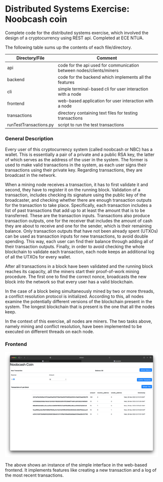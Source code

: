 # Distributed Systems Exercise: Noobcash coin

Complete code for the distributed systems exercise, which involved the design of a cryptocurrency using REST api.
Completed at ECE NTUA.

The following table sums up the contents of each file/directory.

| Directory/File         | Comment                                                              |
|------------------------|----------------------------------------------------------------------|
| api                    | code for the api used for communication between nodes/clients/miners |
| backend                | code for the backend which implements all the features               |
| cli                    | simple terminal-based cli for user interaction with a node           |
| frontend               | web-based application for user interaction with a node               |
| transactions           | directory containing text files for testing transactions             |
| runTestTransactions.py | script to run the test transactions                                  |

### General Description

Every user of this cryptocurrency system (called noobcash or NBC) has a wallet.
This is essentially a pair of a private and a public RSA key,
the latter of which serves as the address of the user in the system.
The former is used to make valid transactions in the system, as each user signs their transactions using
their private key.
Regarding transactions, they are broadcast in the network.

When a mining node receives a transaction, it has to first validate it
and second, they have to register it on the running block.
Validation of a transaction, includes checking its signature using the public key of the broadcaster,
and checking whether there are enough transaction outputs for the transaction to take place.
Specifically, each transaction includes a list of past transactions that add up to at least the amount that is to be
transferred.
These are the transaction inputs.
Transactions also produce transaction outputs, one for the receiver that includes the amount of cash
they are about to receive and one for the sender, which is their remaining balance.
Only transaction outputs that have not been already spent (UTXOs) can be used as transaction inputs
for new transactions, to avoid double spending.
This way, each user can find their balance through adding all of their transaction outputs.
Finally, in order to avoid checking the whole blockchain to validate each transaction,
each node keeps an additional log of all the UTXOs for every wallet.

After all transactions in a block have been validated and the running block reaches its capacity, all the miners start
their proof-of-work mining procedure.
The first one to find the correct nonce, broadcasts the new block into the network so that every user
has a valid blockchain.

In the case of a block being simultaneously mined by two or more threads, a conflict resolution protocol is initialized.
According to this, all nodes examine the potentially different versions of the blockchain present in the system.
The longest blockchain that is present is the one that all the nodes keep.

In the context of this exercise, all nodes are miners.
The two tasks above, namely mining and conflict resolution,
have been implemented to be executed on different threads on each node.

### Frontend

![frontend.png](frontend%2Ffrontend.png)

The above shows an instance of the simple interface in the web-based frontend.
It implements features like creating a new transaction and a log of the most recent transactions.

[//]: # (### Backend and API)

[//]: # ()
[//]: # (For details about the backend and the API, please refer to the corresponding directories &#40;[backend]&#40;backend&#41;)

[//]: # (and [api]&#40;api&#41;&#41;.)